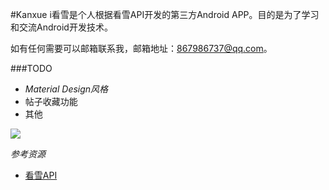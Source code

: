 #Kanxue
i看雪是个人根据看雪API开发的第三方Android APP。目的是为了学习和交流Android开发技术。

如有任何需要可以邮箱联系我，邮箱地址：867986737@qq.com。

###TODO
- *Material Design风格*
- 帖子收藏功能
- 其他

![](https://github.com/Zhaoyy/ikanxue/blob/2.x/gif/ikanxue1.gif)


*参考资源*

- [看雪API](http://bbs.pediy.com/showthread.php?t=163280)
